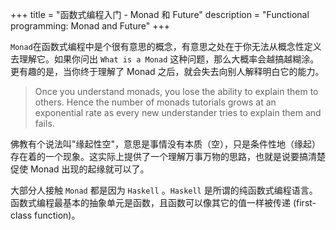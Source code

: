 +++
title = "函数式编程入门 - Monad 和 Future"
description = "Functional programming: Monad and Future"
+++

`Monad`在函数式编程中是个很有意思的概念，有意思之处在于你无法从概念性定义去理解它。如果你问出 `What is a Monad` 这种问题，那么大概率会越搞越糊涂。更有趣的是，当你终于理解了 Monad 之后，就会失去向别人解释明白它的能力。



> Once you understand monads, you lose the ability to explain them to others. Hence the number of monads tutorials grows at an exponential rate as every new understander tries to explain them and fails.



佛教有个说法叫"缘起性空"，意思是事情没有本质（空），只是条件性地（缘起）存在着的一个现象。这实际上提供了一个理解万事万物的思路，也就是说要搞清楚促使 Monad 出现的起缘就可以了。



大部分人接触 `Monad` 都是因为 `Haskell` 。`Haskell` 是所谓的纯函数式编程语言。函数式编程最基本的抽象单元是函数，且函数可以像其它的值一样被传递 (first-class function)。


